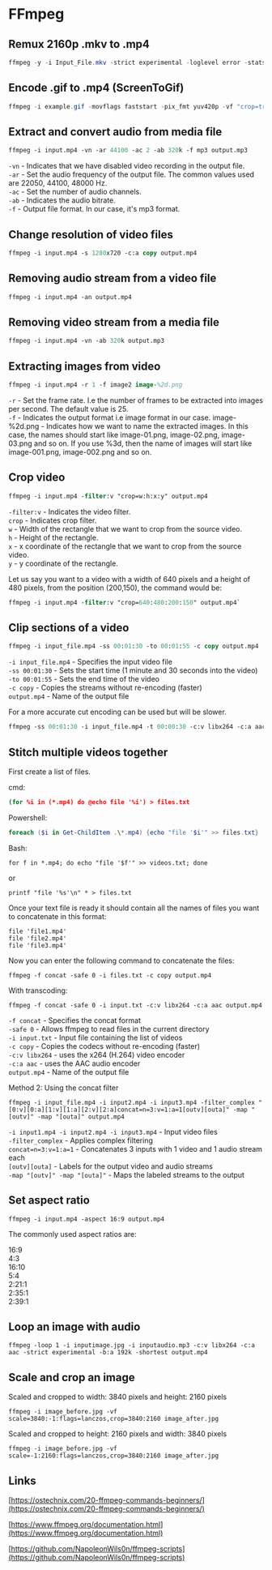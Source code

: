 # FFmpeg

<!-- toc -->

## Remux 2160p .mkv to .mp4

```Powershell
ffmpeg -y -i Input_File.mkv -strict experimental -loglevel error -stats -map 0:v? -map 0:a? -dn -map_chapters -1 -movflags +faststart -c:v copy -c:a copy -strict -2 Output_File.mp4
```

## Encode .gif to .mp4  (ScreenToGif)

```Powershell  
ffmpeg -i example.gif -movflags faststart -pix_fmt yuv420p -vf "crop=trunc(iw/2)*2:trunc(ih/2)*2" video.mp4  

```

## Extract and convert audio from media file

```ps
ffmpeg -i input.mp4 -vn -ar 44100 -ac 2 -ab 320k -f mp3 output.mp3
```

`-vn` - Indicates that we have disabled video recording in the output file.  
`-ar` - Set the audio frequency of the output file. The common values used are  22050, 44100, 48000 Hz.  
`-ac` - Set the number of audio channels.  
`-ab` - Indicates the audio bitrate.  
`-f` - Output file format. In our case, it's mp3 format.  

## Change resolution of video files

```ps
ffmpeg -i input.mp4 -s 1280x720 -c:a copy output.mp4  
```

## Removing audio stream from a video file

```ps
ffmpeg -i input.mp4 -an output.mp4  
```

## Removing video stream from a media file

```ps
ffmpeg -i input.mp4 -vn -ab 320k output.mp3  
```

## Extracting images from video

```ps
ffmpeg -i input.mp4 -r 1 -f image2 image-%2d.png  
```

`-r` - Set the frame rate. I.e the number of frames to be extracted into images per second. The default value is 25.  
`-f` - Indicates the output format i.e image format in our case.
image-%2d.png - Indicates how we want to name the extracted images. In this case, the names should start like image-01.png, image-02.png, image-03.png and so on. If you use %3d, then the name of images will start like image-001.png, image-002.png and so on.  

## Crop video

```ps
ffmpeg -i input.mp4 -filter:v "crop=w:h:x:y" output.mp4
```

`-filter:v` - Indicates the video filter.  
`crop` - Indicates crop filter.  
`w` - Width of the rectangle that we want to crop from the source video.  
`h` - Height of the rectangle.  
`x` - x coordinate of the rectangle that we want to crop from the source video.  
`y` - y coordinate of the rectangle.  

Let us say you want to a video with a width of 640 pixels and a height of 480 pixels, from the position (200,150), the command would be:

```ps
ffmpeg -i input.mp4 -filter:v "crop=640:480:200:150" output.mp4`  
```

## Clip sections of a video  

```ps
ffmpeg -i input_file.mp4 -ss 00:01:30 -to 00:01:55 -c copy output.mp4
```

`-i input_file.mp4` - Specifies the input video file  
`-ss 00:01:30` - Sets the start time (1 minute and 30 seconds into the video)  
`-to 00:01:55` - Sets the end time of the video  
`-c copy` - Copies the streams without re-encoding (faster)  
`output.mp4` - Name of the output file  

For a more accurate cut encoding can be used but will be slower.

```ps
ffmpeg -ss 00:01:30 -i input_file.mp4 -t 00:00:30 -c:v libx264 -c:a aac output.mp4  
```

## Stitch multiple videos together  

First create a list of files.

cmd:

```cmd
(for %i in (*.mp4) do @echo file '%i') > files.txt
```

Powershell:

```Powershell
foreach ($i in Get-ChildItem .\*.mp4) {echo "file '$i'" >> files.txt}  
```

Bash:

```
for f in *.mp4; do echo "file '$f'" >> videos.txt; done
```

or  

```
printf "file '%s'\n" * > files.txt
```

Once your text file is ready it should contain all the names of files you want to concatenate in this format:

    file 'file1.mp4'
    file 'file2.mp4'
    file 'file3.mp4'

Now you can enter the following command to concatenate the files:

    ffmpeg -f concat -safe 0 -i files.txt -c copy output.mp4  

With transcoding:

    ffmpeg -f concat -safe 0 -i input.txt -c:v libx264 -c:a aac output.mp4  

`-f concat` - Specifies the concat format  
`-safe 0` - Allows ffmpeg to read files in the current directory  
`-i input.txt` - Input file containing the list of videos  
`-c copy` - Copies the codecs without re-encoding (faster)  
`-c:v libx264` - uses the x264 (H.264) video encoder  
`-c:a aac` - uses the AAC audio encoder  
`output.mp4` - Name of the output file  

Method 2: Using the concat filter  

```
ffmpeg -i input_file.mp4 -i input2.mp4 -i input3.mp4 -filter_complex "[0:v][0:a][1:v][1:a][2:v][2:a]concat=n=3:v=1:a=1[outv][outa]" -map "[outv]" -map "[outa]" output.mp4
```

`-i input1.mp4 -i input2.mp4 -i input3.mp4` - Input video files  
`-filter_complex` - Applies complex filtering  
`concat=n=3:v=1:a=1` - Concatenates 3 inputs with 1 video and 1 audio stream each  
`[outv][outa]` - Labels for the output video and audio streams  
`-map "[outv]" -map "[outa]"` - Maps the labeled streams to the output  

## Set aspect ratio

```
ffmpeg -i input.mp4 -aspect 16:9 output.mp4
```

The commonly used aspect ratios are:

16:9  
4:3  
16:10  
5:4  
2:21:1  
2:35:1  
2:39:1  

## Loop an image with audio

```
ffmpeg -loop 1 -i inputimage.jpg -i inputaudio.mp3 -c:v libx264 -c:a aac -strict experimental -b:a 192k -shortest output.mp4
```

## Scale and crop an image  

Scaled and cropped to width: 3840 pixels and height: 2160 pixels

```
ffmpeg -i image_before.jpg -vf scale=3840:-1:flags=lanczos,crop=3840:2160 image_after.jpg
```

Scaled and cropped to height: 2160 pixels and width: 3840 pixels

```
ffmpeg -i image_before.jpg -vf scale=-1:2160:flags=lanczos,crop=3840:2160 image_after.jpg
```

## Links

[https://ostechnix.com/20-ffmpeg-commands-beginners/](https://ostechnix.com/20-ffmpeg-commands-beginners/)  

[https://www.ffmpeg.org/documentation.html](https://www.ffmpeg.org/documentation.html)  

[https://github.com/NapoleonWils0n/ffmpeg-scripts](https://github.com/NapoleonWils0n/ffmpeg-scripts)
